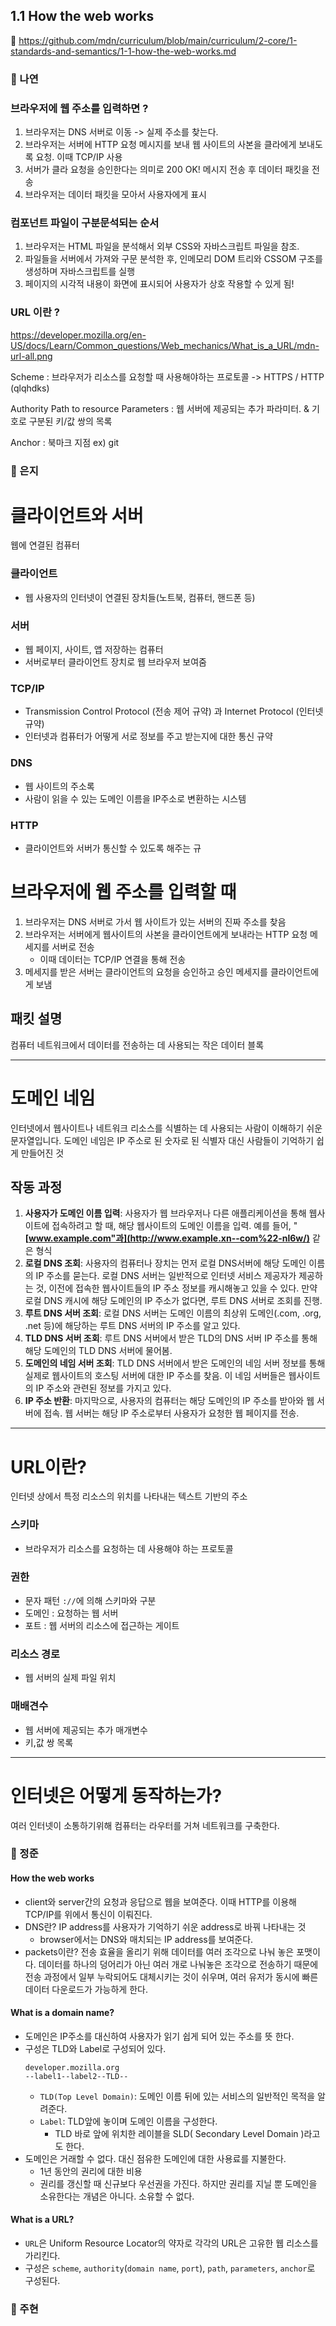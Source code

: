 ## 1.1 How the web works

🔗 https://github.com/mdn/curriculum/blob/main/curriculum/2-core/1-standards-and-semantics/1-1-how-the-web-works.md

### 📝 나연

### 브라우저에 웹 주소를 입력하면 ?

1. 브라우저는 DNS 서버로 이동 -> 실제 주소를 찾는다.
2. 브라우저는 서버에 HTTP 요청 메시지를 보내 웹 사이트의 사본을 클라에게 보내도록 요청. 이때 TCP/IP 사용
3. 서버가 클라 요청을 승인한다는 의미로 200 OK! 메시지 전송 후 데이터 패킷을 전송
4. 브라우저는 데이터 패킷을 모아서 사용자에게 표시

### 컴포넌트 파일이 구분문석되는 순서

1. 브라우저는 HTML 파일을 분석해서 외부 CSS와 자바스크립트 파일을 참조.
2. 파일들을 서버에서 가져와 구문 분석한 후, 인메모리 DOM 트리와 CSSOM 구조를 생성하며 자바스크립트를 실행
3. 페이지의 시각적 내용이 화면에 표시되어 사용자가 상호 작용할 수 있게 됨!

### URL 이란 ?

https://developer.mozilla.org/en-US/docs/Learn/Common_questions/Web_mechanics/What_is_a_URL/mdn-url-all.png

Scheme : 브라우저가 리소스를 요청할 때 사용해야하는 프로토콜 -> HTTPS / HTTP (qlqhdks)

Authority
Path to resource
Parameters : 웹 서버에 제공되는 추가 파라미터. & 기호로 구분된 키/값 쌍의 목록

Anchor : 북마크 지점 ex) git

### 📝 은지
# 클라이언트와 서버

웹에 연결된 컴퓨터

### 클라이언트

- 웹 사용자의 인터넷이 연결된 장치들(노트북, 컴퓨터, 핸드폰 등)

### 서버

- 웹 페이지, 사이트, 앱 저장하는 컴퓨터
- 서버로부터 클라이언트 장치로 웹 브라우저 보여줌

### TCP/IP

- Transmission Control Protocol (전송 제어 규약) 과 Internet Protocol (인터넷 규약)
- 인터넷과 컴퓨터가 어떻게 서로 정보를 주고 받는지에 대한 통신 규약

### DNS

- 웹 사이트의 주소록
- 사람이 읽을 수 있는 도메인 이름을 IP주소로 변환하는 시스템

### **HTTP**

- 클라이언트와 서버가 통신할 수 있도록 해주는 규

# 브라우저에 웹 주소를 입력할 때

1. 브라우저는 DNS 서버로 가서 웹 사이트가 있는 서버의 진짜 주소를 찾음
2. 브라우저는 서버에게 웹사이트의 사본을 클라이언트에게 보내라는 HTTP 요청 메세지를 서버로 전송 
    - 이때 데이터는 TCP/IP 연결을 통해 전송
3. 메세지를 받은 서버는 클라이언트의 요청을 승인하고 승인 메세지를 클라이언트에게 보냄

## 패킷 설명

컴퓨터 네트워크에서 데이터를 전송하는 데 사용되는 작은 데이터 블록

---

# 도메인 네임

인터넷에서 웹사이트나 네트워크 리소스를 식별하는 데 사용되는 사람이 이해하기 쉬운 문자열입니다. 도메인 네임은 IP 주소로 된 숫자로 된 식별자 대신 사람들이 기억하기 쉽게 만들어진 것

## 작동 과정

1. **사용자가 도메인 이름 입력**: 사용자가 웹 브라우저나 다른 애플리케이션을 통해 웹사이트에 접속하려고 할 때, 해당 웹사이트의 도메인 이름을 입력. 예를 들어, "**[www.example.com"과](http://www.example.xn--com%22-nl6w/)** 같은 형식
2. **로컬 DNS 조회**: 사용자의 컴퓨터나 장치는 먼저 로컬 DNS서버에 해당 도메인 이름의 IP 주소를 묻는다. 로컬 DNS 서버는 일반적으로 인터넷 서비스 제공자가 제공하는 것, 이전에 접속한 웹사이트들의 IP 주소 정보를 캐시해놓고 있을 수 있다. 만약 로컬 DNS 캐시에 해당 도메인의 IP 주소가 없다면, 루트 DNS 서버로 조회를 진행.
3. **루트 DNS 서버 조회**: 로컬 DNS 서버는 도메인 이름의 최상위 도메인(.com, .org, .net 등)에 해당하는 루트 DNS 서버의 IP 주소를 알고 있다.
4. **TLD DNS 서버 조회**: 루트 DNS 서버에서 받은 TLD의 DNS 서버 IP 주소를 통해 해당 도메인의 TLD DNS 서버에 물어봄. 
5. **도메인의 네임 서버 조회**: TLD DNS 서버에서 받은 도메인의 네임 서버 정보를 통해 실제로 웹사이트의 호스팅 서버에 대한 IP 주소를 찾음. 이 네임 서버들은 웹사이트의 IP 주소와 관련된 정보를 가지고 있다.
6. **IP 주소 반환**: 마지막으로, 사용자의 컴퓨터는 해당 도메인의 IP 주소를 받아와 웹 서버에 접속. 웹 서버는 해당 IP 주소로부터 사용자가 요청한 웹 페이지를 전송.

---

# **URL이란?**

인터넷 상에서 특정 리소스의 위치를 나타내는 텍스트 기반의 주소


### 스키마

- 브라우저가 리소스를 요청하는 데 사용해야 하는 프로토콜

### 권한

- 문자 패턴 `://`에 의해 스키마와 구분
- 도메인 : 요청하는 웹 서버
- 포트 : 웹 서버의 리소스에 접근하는 게이트

### 리소스 경로

- 웹 서버의 실제 파일 위치

### 매배견수

- 웹 서버에 제공되는 추가 매개변수
- 키,값 쌍 목록

---

# 인터넷은 어떻게 동작하는가?

여러 인터넷이 소통하기위해 컴퓨터는 라우터를 거쳐 네트워크를 구축한다.

### 📝 정준

#### How the web works
- client와 server간의 요청과 응답으로 웹을 보여준다. 이때 HTTP를 이용해 TCP/IP를 위에서 통신이 이뤄진다.
- DNS란? IP address를 사용자가 기억하기 쉬운 address로 바꿔 나타내는 것
  - browser에서는 DNS와 매치되는 IP address를 보여준다.
- packets이란? 전송 효율을 올리기 위해 데이터를 여러 조각으로 나눠 놓은 포맷이다. 데이터를 하나의 덩어리가 아닌 여러 개로 나눠놓은 조각으로 전송하기 때문에 전송 과정에서 일부 누락되어도 대체시키는 것이 쉬우며, 여러 유저가 동시에 빠른 데이터 다운로드가 가능하게 한다.

#### What is a domain name?

- 도메인은 IP주소를 대신하여 사용자가 읽기 쉽게 되어 있는 주소를 뜻 한다.
- 구성은 TLD와 Label로 구성되어 있다.
  ```
  developer.mozilla.org
  --label1--label2--TLD--
  ```
  - `TLD(Top Level Domain)`: 도메인 이름 뒤에 있는 서비스의 일반적인 목적을 알려준다.
  - `Label`: TLD앞에 놓이며 도메인 이름을 구성한다.
    - TLD 바로 앞에 위치한 레이블을 SLD( Secondary Level Domain )라고도 한다.
- 도메인은 거래할 수 없다. 대신 점유한 도메인에 대한 사용료를 지불한다.
  - 1년 동안의 권리에 대한 비용
  - 권리를 갱신할 때 신규보다 우선권을 가진다. 하지만 권리를 지닐 뿐 도메인을 소유한다는 개념은 아니다. 소유할 수 없다.

#### What is a URL?

- `URL`은 Uniform Resource Locator의 약자로 각각의 URL은 고유한 웹 리소스를 가리킨다.
- 구성은 `scheme`, `authority`(`domain name`, `port`), `path`, `parameters`, `anchor`로 구성된다. 

### 📝 주현
